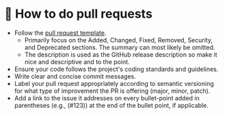 # 🧪 How to do pull requests

- Follow the [pull request template](../pull_request_template.md).
    - Primarily focus on the Added, Changed, Fixed, Removed, Security, and Deprecated sections. The summary can most likely be omitted.
    - The description is used as the GitHub release description so make it nice and descriptive and to the point.
- Ensure your code follows the project's coding standards and guidelines.
- Write clear and concise commit messages.
- Label your pull request appropriately according to semantic versioning for what type of improvement the PR is offering (major, minor, patch).
- Add a link to the issue it addresses on every bullet-point added in parentheses (e.g., (#123)) at the end of the bullet point, if applicable.
